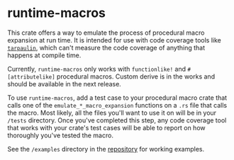# runtime-macros

This crate offers a way to emulate the process of procedural macro expansion at run time.
It is intended for use with code coverage tools like [`tarpaulin`], which can't measure
the code coverage of anything that happens at compile time.

Currently, `runtime-macros` only works with `functionlike!` and `#[attributelike]` procedural
macros. Custom derive is in the works and should be available in the next release.

[`tarpaulin`]: https://crates.io/crates/cargo-tarpaulin

To use `runtime-macros`, add a test case to your procedural macro crate that calls one of the
`emulate_*_macro_expansion` functions on a `.rs` file that calls the macro. Most likely, all the
files you'll want to use it on will be in your `/tests` directory. Once you've completed this step,
any code coverage tool that works with your crate's test cases will be able to report on how
thoroughly you've tested the macro.

See the `/examples` directory in the [repository] for working examples.

[repository]: https://github.com/jeremydavis519/runtime-macros
